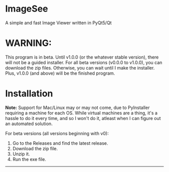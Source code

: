 # ImageSee
A simple and fast Image Viewer written in PyQt5/Qt

# WARNING:
This program is in  beta. Until v1.0.0 (or the whatever stable version), there will not be a guided installer. For all beta versions (v0.0.0 to v1.0.0), you can download the zip files. Otherwise, you can wait until I make the installer. Plus, v1.0.0 (and above) will be the finished program.

# Installation
**Note:** Support for Mac/Linux may or may not come, due to PyInstaller requiring a machine for each OS. While virtual machines are a thing, it's a hassle to do it every time, and so I won't do it, atleast when I can figure out an automated solution.

For beta versions (all versions beginning with v0):

1. Go to the Releases and find the latest release.
2. Download the zip file.
3. Unzip it.
4. Run the exe file.

---
